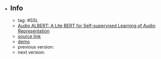 - ## Info
	- tag: #SSL
	- [Audio ALBERT: A Lite BERT for Self-supervised Learning of Audio Representation](https://arxiv.org/abs/2005.08575)
	- [source link]()
	- [demo]()
	- previous version:
	- next version:
